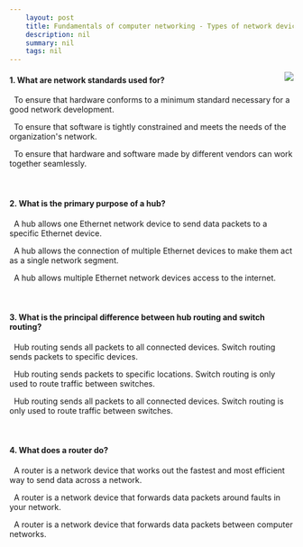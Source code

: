```yaml
---
    layout: post
    title: Fundamentals of computer networking - Types of network devices to use when you build a network
    description: nil
    summary: nil
    tags: nil
---
```



 <a target="_blank" href="https://docs.microsoft.com/en-us/learn/modules/network-fundamentals/3-network-infrastructure/"><i class="fas fa-external-link-alt"></i> </a>
 <img align="right" src="https://docs.microsoft.com/en-us/learn/achievements/network-fundamentals.svg">
####  1. What are network standards used for?


<i class='far fa-square'></i> &nbsp;&nbsp;To ensure that hardware conforms to a minimum standard necessary for a good network development.

<i class='far fa-square'></i> &nbsp;&nbsp;To ensure that software is tightly constrained and meets the needs of the organization's network.

<i class='fas fa-check-square' style='color: Dodgerblue;'></i> &nbsp;&nbsp;To ensure that hardware and software made by different vendors can work together seamlessly.
<br />
<br />
<br />

####  2. What is the primary purpose of a hub?


<i class='far fa-square'></i> &nbsp;&nbsp;A hub allows one Ethernet network device to send data packets to a specific Ethernet device.

<i class='fas fa-check-square' style='color: Dodgerblue;'></i> &nbsp;&nbsp;A hub allows the connection of multiple Ethernet devices to make them act as a single network segment.

<i class='far fa-square'></i> &nbsp;&nbsp;A hub allows multiple Ethernet network devices access to the internet.
<br />
<br />
<br />

####  3. What is the principal difference between hub routing and switch routing?


<i class='fas fa-check-square' style='color: Dodgerblue;'></i> &nbsp;&nbsp;Hub routing sends all packets to all connected devices. Switch routing sends packets to specific devices.

<i class='far fa-square'></i> &nbsp;&nbsp;Hub routing sends packets to specific locations. Switch routing is only used to route traffic between switches.

<i class='far fa-square'></i> &nbsp;&nbsp;Hub routing sends all packets to all connected devices. Switch routing is only used to route traffic between switches.
<br />
<br />
<br />

####  4. What does a router do?


<i class='far fa-square'></i> &nbsp;&nbsp;A router is a network device that works out the fastest and most efficient way to send data across a network.

<i class='far fa-square'></i> &nbsp;&nbsp;A router is a network device that forwards data packets around faults in your network.

<i class='fas fa-check-square' style='color: Dodgerblue;'></i> &nbsp;&nbsp;A router is a network device that forwards data packets between computer networks.
<br />
<br />
<br />
